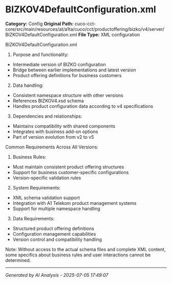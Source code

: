 # BIZKOV4DefaultConfiguration.xml

**Category:** Config
**Original Path:** cuco-cct-core/src/main/resources/at/a1ta/cuco/cct/productoffering/bizko/v4/server/BIZKOV4DefaultConfiguration.xml
**File Type:** XML configuration

BIZKOV4DefaultConfiguration.xml
1. Purpose and functionality:
- Intermediate version of BIZKO configuration
- Bridge between earlier implementations and latest version
- Product offering definitions for business customers

2. Data handling:
- Consistent namespace structure with other versions
- References BIZKOV4.xsd schema
- Handles product configuration data according to v4 specifications

3. Dependencies and relationships:
- Maintains compatibility with shared components
- Integrates with business add-on options
- Part of version evolution from v2 to v5

Common Requirements Across All Versions:
1. Business Rules:
- Must maintain consistent product offering structures
- Support for business customer-specific configurations
- Version-specific validation rules

2. System Requirements:
- XML schema validation support
- Integration with A1 Telekom product management systems
- Support for multiple namespace handling

3. Data Requirements:
- Structured product offering definitions
- Configuration management capabilities
- Version control and compatibility handling

Note: Without access to the actual schema files and complete XML content, some specifics about business rules and user interactions cannot be determined.

---
*Generated by AI Analysis - 2025-07-05 17:49:07*
